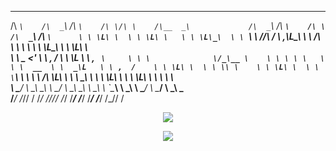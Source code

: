  ____       ____        ____       __  __      ______               ____        _____       __         ____       ____       
/\  _`\    /\  _`\     /\  _`\    /\ \/\ \    /\__  _\             /\  _`\     /\  __`\    /\ \       /\  _`\    /\  _`\     
\ \ \L\ \  \ \ \L\ \   \ \ \L\_\  \ \ `\\ \   \/_/\ \/             \ \,\L\_\   \ \ \/\ \   \ \ \      \ \ \L\_\  \ \ \L\ \   
 \ \  _ <'  \ \ ,  /    \ \  _\L   \ \ , ` \     \ \ \              \/_\__ \    \ \ \ \ \   \ \ \  __  \ \  _\L   \ \ ,  /   
  \ \ \L\ \  \ \ \\ \    \ \ \L\ \  \ \ \`\ \     \ \ \               /\ \L\ \   \ \ \_\ \   \ \ \L\ \  \ \ \L\ \  \ \ \\ \  
   \ \____/   \ \_\ \_\   \ \____/   \ \_\ \_\     \ \_\              \ `\____\   \ \_____\   \ \____/   \ \____/   \ \_\ \_\
    \/___/     \/_/\/ /    \/___/     \/_/\/_/      \/_/               \/_____/    \/_____/    \/___/     \/___/     \/_/\/ /
                                                                                                                             
                                                                                                                             

<p align="center">
<img src = "https://github-readme-stats.vercel.app/api?username=BrentSoler&&show_icons=true&theme=onedark&hide_border=true">
</p>

<p align="center">
  <img src = "https://streak-stats.demolab.com?user=BrentSoler&theme=onedark&hide_border=true">
</p>
